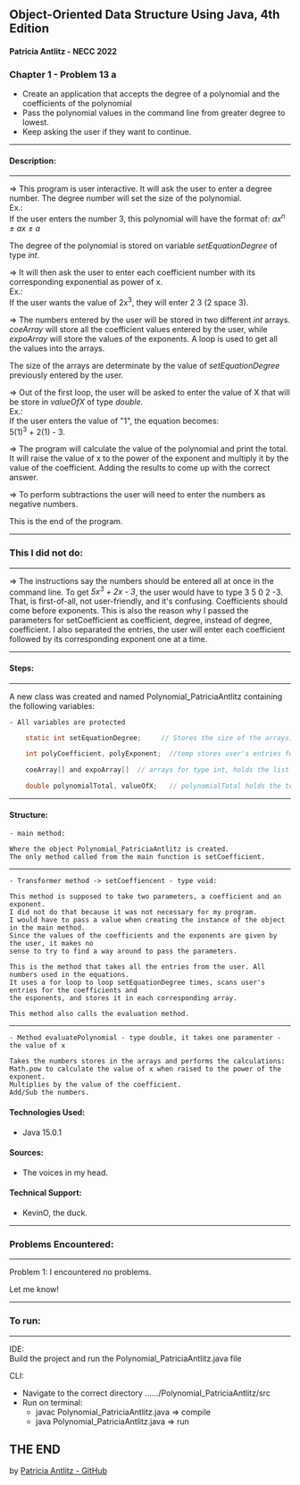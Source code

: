 <h2> Object-Oriented Data Structure Using Java, 4th Edition </h2>

<h4>Patricia Antlitz - NECC 2022</h4>

<h3> Chapter 1 - Problem 13 a </h3>

- Create an application that accepts the degree of a polynomial and the coefficients of the polynomial
- Pass the polynomial values in the command line from greater degree to lowest.
- Keep asking the user if they want to continue.

<hr>
<h4>Description:</h4>
<hr>
=> This program is user interactive. It will ask the user to enter a degree number. The degree number will set the size of the polynomial. <br>
Ex.:<br>
If the user enters the number 3, this polynomial will have the format of: <i>ax<sup>n</sup> &#177 ax &#177 a</i>

The degree of the polynomial is stored on variable <i>setEquationDegree</i> of type <i>int</i>.

=> It will then ask the user to enter each coefficient number with its corresponding exponential as power of x.<br>
Ex.:<br>
If the user wants the value of 2x<sup>3</sup>, they will enter 2 3 (2 space 3).

=> The numbers entered by the user will be stored in two different <i>int</i> arrays.<br>
<i>coeArray</i> will store all the coefficient values entered by the user, while <i>expoArray</i> will store the values of the exponents. A loop is used to get all the values into the arrays.

The size of the arrays are determinate by the value of <i>setEquationDegree</i> previously entered by the user.

=> Out of the first loop, the user will be asked to enter the value of X that will be store in <i>valueOfX</i> of type <i>double</i>.<br>
Ex.:<br>
If the user enters the value of "1", the equation becomes: <br>
5(1)<sup>3</sup> + 2(1) - 3.</i>

=> The program will calculate the value of the polynomial and print the total.<br>
It will raise the value of x to the power of the exponent and multiply it by the value of the coefficient. Adding the results to come up with the correct answer.

=> To perform subtractions the user will need to enter the numbers as negative numbers.<br>

This is the end of the program.

<hr>
<h3>This I did not do:</h3>
<hr>

=> The instructions say the numbers should be entered all at once in the command line. To get <i>5x<sup>3</sup> + 2x - 3</i>, the user
would have to type 3 5 0 2 -3. That, is first-of-all, not user-friendly, and it's confusing. Coefficients should come before exponents.
This is also the reason why I passed the parameters for setCoefficient as coefficient, degree, instead of degree, coefficient.
I also separated the entries, the user will enter each coefficient followed by its corresponding exponent one at a time.

<hr>
<h4> Steps: </h4>
<hr>

A new class was created and named Polynomial_PatriciaAntlitz containing the following variables:

    - All variables are protected
```java 
    static int setEquationDegree;     // Stores the size of the arrays, static because it is used as parameter for the object

    int polyCoefficient, polyExponent;  //temp stores user's entries for coefficients and exponets, before the values are sent to an arrays.

    coeArray[] and expoArray[]  // arrays for type int, holds the list of exponents, and the list of coefficients

    double polynomialTotal, valueOfX;   // polynomialTotal holds the total of the calculation while valueOfX stores the value entered by the user to be used as the value of x (no waaay!)
```
<hr>
<h4>Structure:</h4>

    - main method:
    
    Where the object Polynomial_PatriciaAntlitz is created. 
    The only method called from the main function is setCoefficient.
 
<hr>

    - Transformer method -> setCoeffiencent - type void:

    This method is supposed to take two parameters, a coefficient and an exponent.
    I did not do that because it was not necessary for my program. 
    I would have to pass a value when creating the instance of the object in the main method.
    Since the values of the coefficients and the exponents are given by the user, it makes no
    sense to try to find a way around to pass the parameters.
    
    This is the method that takes all the entries from the user. All numbers used in the equations.
    It uses a for loop to loop setEquationDegree times, scans user's entries for the coefficients and
    the esponents, and stores it in each corresponding array.

    This method also calls the evaluation method.

<hr>

    - Method evaluatePolynomial - type double, it takes one paramenter - the value of x

    Takes the numbers stores in the arrays and performs the calculations:
    Math.pow to calculate the value of x when raised to the power of the exponent.
    Multiplies by the value of the coefficient.
    Add/Sub the numbers.


<h4>Technologies Used:</h4>

- Java 15.0.1

<h4>Sources:</h4>

- The voices in my head.

<h4>Technical Support:</h4>

- KevinO, the duck.

<hr>
<h3>Problems Encountered:</h3>
<hr>

Problem 1: I encountered no problems.

Let me know!


<hr>
<h3>To run:</h3>
<hr>

IDE:<br>
Build the project and run the Polynomial_PatriciaAntlitz.java file

CLI:<br>
* Navigate to the correct directory ....../Polynomial_PatriciaAntlitz/src <br>
* Run on terminal:
    * javac Polynomial_PatriciaAntlitz.java => compile
    * java Polynomial_PatriciaAntlitz.java => run

<h2>THE END</h2>

by [Patricia Antlitz - GitHub](https://github.com/patybn3)